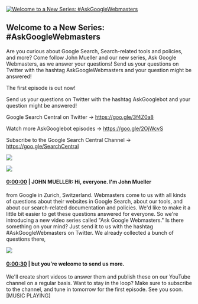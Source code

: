 [![Welcome to a New Series: #AskGoogleWebmasters](https://i.ytimg.com/vi/ImAlRO8phq8/maxresdefault.jpg)](https://www.youtube.com/watch?v=ImAlRO8phq8)

## Welcome to a New Series: #AskGoogleWebmasters

Are you curious about Google Search, Search-related tools and policies, and more? Come follow John Mueller and our new series, Ask Google Webmasters, as we answer your questions! Send us your questions on Twitter with the hashtag AskGoogleWebmasters and your question might be answered! 



The first episode is out now!



Send us your questions on Twitter with the hashtag AskGooglebot and your question might be answered! 

Google Search Central on Twitter → https://goo.gle/3f4Z0a8



Watch more AskGooglebot episodes → https://goo.gle/2OjWcvS

Subscribe to the Google Search Central Channel → https://goo.gle/SearchCentral



![](https://i.ytimg.com/vi/ImAlRO8phq8/maxres1.jpg)



![](https://i.ytimg.com/vi/ImAlRO8phq8/maxres2.jpg)



#### [0:00:00](https://www.youtube.com/watch?v=ImAlRO8phq8&t=0) |  JOHN MUELLER: Hi, everyone. I'm John Mueller

from Google in Zurich, Switzerland. Webmasters come to us with all kinds of questions about their websites in Google Search, about our tools, and about our search-related documentation and policies. We'd like to make it a little bit easier to get these questions answered for everyone. So we're introducing a new video series called "Ask Google Webmasters." Is there something on your mind? Just send it to us with the hashtag #AskGoogleWebmasters on Twitter. We already collected a bunch of questions there,  

![](https://i.ytimg.com/vi/ImAlRO8phq8/maxres3.jpg)



#### [0:00:30](https://www.youtube.com/watch?v=ImAlRO8phq8&t=30) |  but you're welcome to send us more.

We'll create short videos to answer them and publish these on our YouTube channel on a regular basis. Want to stay in the loop? Make sure to subscribe to the channel, and tune in tomorrow for the first episode. See you soon. [MUSIC PLAYING]  